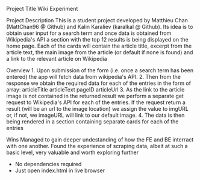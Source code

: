 Project Title
    Wiki Experiment

Project Description
    This is a student project developed by Matthieu Chan (MattChan96 @ Github) and Kalin Karaliev (karalkal @ Github).
    Its idea is to obtain user input for a search term and once data is obtained from Wikipedia's API a section with the top 12 results is being displayed on the home page. Each of the cards will contain the article title, excerpt from the article text, the main image from the article (or default if none is found) and a link to the relevant article on Wikipedia

Overview
    1. Upon submission of the form (i.e. once a search term has been entered) the app will fetch data from wikipedia's API.
    2. Then from the response we obtain the required data for each of the entries in the form of array:
        articleTitle
        articleText
        pageID
        articleUrl
    3. As the link to the article image is not contained in the returned result we perform a separate get request to Wikipedia's API for each of the entries. If the request return a result (will be an url to the image location) we assign the value to imgURL or, if not, we imageURL will link to our default image.
    4. The data is then being rendered in a section containing separate cards for each of the entries

Wins
    Managed to gain deeper undestanding of how the FE and BE interract with one another.
    Found the experience of scraping data, albeit at such a basic level, very valuable and worth exploring further  

- No dependencies required
- Just open index.html in live browser
